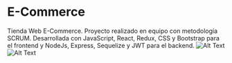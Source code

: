 # E-Commerce

Tienda Web E-Commerce. Proyecto realizado en equipo con metodología SCRUM. Desarrollada con JavaScript, React, Redux, CSS y Bootstrap para el frontend y NodeJs, Express, Sequelize y JWT para el backend.
![Alt Text](demo/deluxoDemo1.gif)
![Alt Text](demo/deluxoDemo2.gif)
